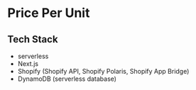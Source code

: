 # Price Per Unit

## Tech Stack

- serverless
- Next.js
- Shopify (Shopify API, Shopify Polaris, Shopify App Bridge)
- DynamoDB (serverless database)
